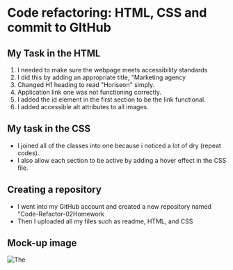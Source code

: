 # Code refactoring: HTML, CSS and commit to GItHub 

## My Task in the HTML 

1. I needed to make sure the webpage meets accessibility standards 
2. I did this by adding an appropriate title, "Marketing agency 
3. Changed H1 heading to read "Horiseon" simply. 
4. Application link one was not functioning correctly.
5. I added the id element in the first section to be the link functional. 
6. I added accessible alt attributes to all images. 

## My task in the CSS

* I joined all of the classes into one because i noticed a lot of dry (repeat codes). 
* I also allow each section to be active by adding a hover effect in the CSS file.
## Creating a repository 

* I went into my GitHub account and created a new repository named "Code-Refactor-02Homework 
* Then I uploaded all my files such as readme, HTML, and CSS

## Mock-up image

![The](./Users/Alba/Bcamp/01-HTML-Git-CSS/02-Homework/Develop/assets/images/Bcamp-01-HTML-Git-CSS-02-Homework-Develop-index-html-2021-12-02-01_52_40.png)
